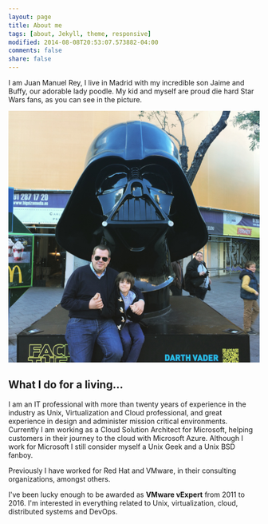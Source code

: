 ```yaml
---
layout: page
title: About me
tags: [about, Jekyll, theme, responsive]
modified: 2014-08-08T20:53:07.573882-04:00
comments: false
share: false
---
```


I am Juan Manuel Rey, I live in Madrid with my incredible son Jaime and Buffy, our adorable lady poodle. My kid and myself are proud die hard Star Wars fans, as you can see in the picture.

[![](/images/facetehforce-darthvader-jaime.jpg)]({{site.url}}/images/facetehforce-darthvader-jaime.jpg)

## What I do for a living...

I am an IT professional with more than twenty years of experience in the industry as Unix, Virtualization and Cloud professional, and great experience in design and administer mission critical environments. Currently I am working as a Cloud Solution Architect for Microsoft, helping customers in their journey to the cloud with Microsoft Azure. Although I work for Microsoft I still consider myself a Unix Geek and a Unix BSD fanboy.

Previously I have worked for Red Hat and VMware, in their consulting organizations, amongst others.

I've been lucky enough to be awarded as **VMware vExpert** from 2011 to 2016. I'm interested in everything related to Unix, virtualization, cloud, distributed systems and DevOps.
